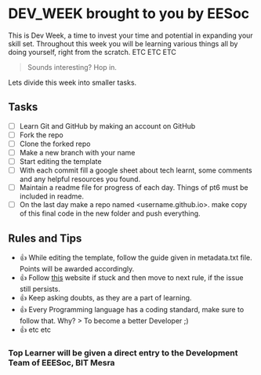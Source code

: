 # DEV_WEEK brought to you by EESoc

This is Dev Week, a time to invest your time and potential in expanding your skill set. Throughout this week you will be learning various things all by doing yourself, right from the scratch. ETC ETC ETC

> Sounds interesting? Hop in.

Lets divide this week into smaller tasks.

## Tasks
- [ ] Learn Git and GitHub by making an account on GitHub
- [ ] Fork the repo <Repo link>
- [ ] Clone the forked repo
- [ ] Make a new branch with your name
- [ ] Start editing the template
- [ ] With each commit fill a google sheet about tech learnt, some comments and any helpful resources you found.
- [ ] Maintain a readme file for progress of each day<readme file format will be provided>. Things of pt6 must be included in readme.
- [ ] On the last day make a repo named <username.github.io>. make copy of this final code in the new folder and push everything.

## Rules and Tips
- :+1: While editing the template, follow the guide given in metadata.txt file. Points will be awarded accordingly.
- :+1: Follow [this](https://codinginflow.com/google-programming-questions) website if stuck and then move to next rule, if the issue still persists.
- :+1: Keep asking doubts, as they are a part of learning.
- :+1: Every Programming language has a coding standard, make sure to follow that. Why? 
                       > To become a better Developer ;)
- :+1: etc etc

### Top Learner will be given a direct entry to the Development Team of EEESoc, BIT Mesra


